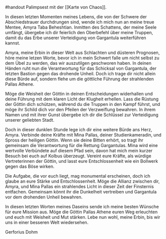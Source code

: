 #handout 
Palimpsest mit der [[Karte von Chaos]].

In diesen letzten Momenten meines Lebens, die von der Schwere der Abschiedstrauer durchdrungen sind, wende ich mich nun an meine treue Mentee, Amyra Taba Beheshtian. Inmitten des Schattens, der meine Seele umfängt, übergebe ich dir feierlich den Oberbefehl über meine Truppen, damit du das Erbe unserer Verteidigung von Gargantula weiterführen kannst.

Amyra, meine Erbin in dieser Welt aus Schlachten und düsteren Prognosen, höre meine letzen Worte, bevor ich in mein Schwert falle um nicht selbst zu dem Übel zu werden, das wir auszutilgen geschworen haben. In deinen Händen ruht nun die Verantwortung für das Schicksal von Gargantula, der letzten Bastion gegen das drohende Unheil. Doch ich trage dir nicht allein diese Bürde auf, sondern flehe um die göttliche Führung der strahlenden Pallas Athene.

Möge die Weisheit der Göttin in deinen Entscheidungen widerhallen und deine Führung mit dem klaren Licht der Klugheit erhellen. Lass die Rüstung der Göttin dich schützen, während du die Truppen in den Kampf führst, und möge ihr Schild dich vor den Pfeilen der Verzweiflung bewahren. In ihrem Namen und mit ihrer Gunst übergebe ich dir die Schlüssel zur Verteidigung unserer geliebten Stadt.

Doch in dieser dunklen Stunde lege ich dir eine weitere Bürde ans Herz, Amyra. Verbinde deine Kräfte mit Mina Pallas, deiner Studienkameradin, und Spross der heiligen Göttin. Wenn sie deine Bitten erhört, so tragt ihr gemeinsam die Verantwortung für die Rettung Gargantulas. Mina wird eine wertvolle Verbündete auf diesem Pfad sein, davon hat mich mein kurzer Besuch bei euch auf Kolbus überzeugt. Vereint eure Kräfte, als würdige Vertreterinnen der Göttin, und lasst eure Entschlossenheit wie ein Bollwerk gegen das Böse wirken.

Die Aufgabe, die vor euch liegt, mag monumental erscheinen, doch ich glaube an eure Stärke und Entschlossenheit. Möge die Allianz zwischen dir, Amyra, und Mina Pallas ein strahlendes Licht in dieser Zeit der Finsternis entfachen. Gemeinsam könnt ihr die Dunkelheit vertreiben und Gargantula vor dem drohenden Unheil bewahren.

In diesen letzten Worten meines Daseins sende ich meine besten Wünsche für eure Mission aus. Möge die Göttin Pallas Athene euren Weg erleuchten und euch mit Weisheit und Mut stärken. Lebe nun wohl, meine Erbin, bis wir uns in einer besseren Welt wiedersehen.

Gerforius Dohm